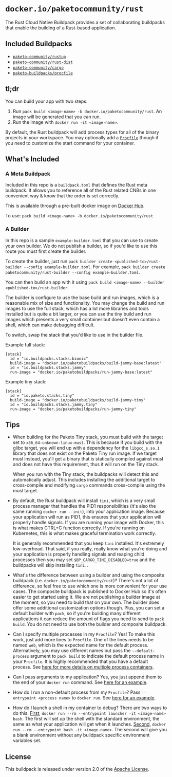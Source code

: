 # `docker.io/paketocommunity/rust`

The Rust Cloud Native Buildpack provides a set of collaborating buildpacks that enable the building of a Rust-based application.

## Included Buildpacks

- [`paketo-community/rustup`](https://github.com/paketo-community/rustup)
- [`paketo-community/rust-dist`](https://github.com/paketo-community/rust-dist)
- [`paketo-community/cargo`](https://github.com/paketo-community/cargo)
- [`paketo-buildpacks/procfile`](https://github.com/paketo-buildpacks/procfile)

## tl;dr

You can build your app with two steps:

1. Run `pack build <image-name> -b docker.io/paketocommunity/rust`. An image will be generated that you can run.
2. Run the image with `docker run -it <image-name>`.

By default, the Rust buildpack will add process types for all of the binary projects in your workspace. You may optionally add a [`Procfile`](https://paketo.io/docs/howto/configuration/#procfiles) though if you need to customize the start command for your container.

## What's Included

### A Meta Buildpack

Included in this repo is a `buildpack.toml` that defines the Rust meta buildpack. It allows you to reference all of the Rust related CNBs in one convenient way & know that the order is set correctly.

This is available through a pre-built docker image on [Docker Hub](https://hub.docker.com/repository/docker/paketocommunity/rust).

To use: `pack build <image-name> -b docker.io/paketocommunity/rust`

### A Builder

In this repo is a sample `example-builder.toml` that you can use to create your own builder. We do not publish a builder, so if you'd like to use this route you must first create the builder. 

To create the builder, just run `pack builder create <published-to>/rust-builder --config example-builder.toml`. For example, `pack builder create paketocommunity/rust-builder --config example-builder.toml`.

You can then build an app with it using `pack build <image-name> --builder <published-to>/rust-builder`.

The builder is configure to use the base build and run images, which is a reasonable mix of size and functionality. You may change the build and run images to use the full stack, which has a lot more libraries and tools installed but is quite a bit larger, or you can use the tiny build and run images which presents a very small container but doesn't even contain a shell, which can make debugging difficult.

To switch, swap the stack that you'd like to use in the builder file.

Example full stack:

```
[stack]
  id = "io.buildpacks.stacks.bionic"
  build-image = "docker.io/paketobuildpacks/build-jammy-base:latest"
  id = "io.buildpacks.stacks.jammy"
  run-image = "docker.io/paketobuildpacks/run-jammy-base:latest"
```

Example tiny stack:

```
[stack]
  id = "io.paketo.stacks.tiny"
  build-image = "docker.io/paketobuildpacks/build-jammy-tiny"
  id = "io.buildpacks.stacks.jammy.tiny"
  run-image = "docker.io/paketobuildpacks/run-jammy-tiny"
```

## Tips

- When building for the Paketo Tiny stack, you must build with the target set to `x86_64-unknown-linux-musl`. This is because if you build with the glibc target, you will end up with a dependency for the `libgcc_s.so.1` library that does not exist on the Paketo Tiny run image. If we target musl instead, you'll get a binary that is statically compiled against musl and does not have this requirement, thus it will run on the Tiny stack.

    When you run with the Tiny stack, the buildpacks will detect this and automatically adjust. This includes installing the additional target to cross-compile and modifying `cargo` commands cross-compile using the musl target.

- By default, the Rust buildpack will install `tini`, which is a very small process manager that handles the PID1 responsibilities (it's also the same running `docker run --init`), into your application image. Because your application will run as PID1, this ensures that your application will properly handle signals. If you are running your image with Docker, this is what makes CTRL+C function correctly. If you're running on Kubernetes, this is what makes graceful termination work correctly.

    It is generally recommended that you keep `tini` installed. It's extremely low-overhead. That said, if you really, really know what you're doing and your application is properly handling signals and reaping child processes then you may set `$BP_CARGO_TINI_DISABLED=true` and the buildpacks will skip installing `tini.`.

- What's the difference between using a builder and using the composite buildpack (i.e. `docker.io/paketocommunity/rust`)? There's not a lot of difference, so feel free to use which one is more convenient for your use cases. The composite buildpack is published to Docker Hub so it's often easier to get started using it. We are not publishing a builder image at the moment, so you need to build that on your own. The builder does offer some additional customization options though. Plus, you can set a default builder with `pack`, so if you're building many different applications it can reduce the amount of flags you need to send to `pack build`. You do not need to use both the builder and composite buildpack.

- Can I specify multiple processes in my `Procfile`? Yes! To make this work, just add more lines to `Procfile`. One of the lines needs to be named `web`, which is the expected name for the default process. Alternatively, you may use different names but pass the `--default-process` argument to `pack build` to indicate the default process name in your `Procfile`. It is highly recommended that you have a default process. See [here for more details on multiple process containers](https://buildpacks.io/docs/app-developer-guide/run-an-app/).

- Can I pass arguments to my application? Yes, you just append them to the end of your `docker run` command. See [here for an example](https://buildpacks.io/docs/app-developer-guide/run-an-app/#default-process-type-with-additional-arguments).

- How do I run a non-default process from my `Procfile`? Pass `--entrypoint <process name>` to `docker run`. See [here for an example](https://buildpacks.io/docs/app-developer-guide/run-an-app/#non-default-process-type).

- How do I launch a shell in my container to debug? There are two ways to do this. [First](https://buildpacks.io/docs/app-developer-guide/run-an-app/#user-provided-shell-process), `docker run --rm --entrypoint launcher -it <image-name> bash`. The first will set up the shell with the standard environment, the same as what your application will get when it launches. [Second](https://buildpacks.io/docs/app-developer-guide/run-an-app/#no-launcher), `docker run --rm --entrypoint bash -it <image-name>`. The second will give you a blank environment without any buildpack specific environment variables set.

## License

This buildpack is released under version 2.0 of the [Apache License][a].

[a]: http://www.apache.org/licenses/LICENSE-2.0
